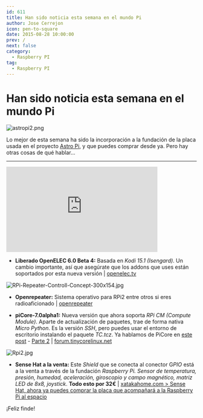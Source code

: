 ```yaml
---
id: 611
title: Han sido noticia esta semana en el mundo Pi
author: Jose Cerrejon
icon: pen-to-square
date: 2015-08-28 10:00:00
prev: /
next: false
category:
  - Raspberry PI
tag:
  - Raspberry PI
---
```


# Han sido noticia esta semana en el mundo Pi

![astropi2.png](/images/2015/08/astropi2.png)

Lo mejor de esta semana ha sido la incorporación a la fundación de la placa usada en el proyecto [Astro Pi](http://astro-pi.org/hardware/), y que puedes comprar desde ya. Pero hay otras cosas de qué hablar...

- - -
<iframe width="400" height="225" src="https://www.youtube.com/embed/Z9EJICJh6oQ?rel=0&amp;showinfo=0" frameborder="0" allowfullscreen></iframe>

* **Liberado OpenELEC 6.0 Beta 4:** Basada en *Kodi 15.1 (Isengard)*. Un cambio importante, así que asegúrate que los addons que uses están soportados por esta nueva versión | [openelec.tv](http://openelec.tv/news/22-releases/168-beta-openelec-6-0-beta-4-released)

![RPi-Repeater-Controll-Concept-300x154.jpg](/images/2015/08/RPi-Repeater-Controll-Concept-300x154.jpg)

* **Openrepeater:** Sistema operativo para RPi2 entre otros si eres radioaficionado  | [openrepeater](http://openrepeater.com/)

* **piCore-7.0alpha1:** Nueva versión que ahora soporta *RPi CM (Compute Module)*. Aparte de actualización de paquetes, trae de forma nativa *Micro Python*. Es la versión *SSH*, pero puedes usar el entorno de escritorio instalando el paquete *TC.tcz*. Ya hablamos de PiCore en [este post](/post.php?id=361) - [Parte 2](/post.php?id=362) | [forum.tinycorelinux.net](http://forum.tinycorelinux.net/index.php/topic,18721.0.html)

![Rpi2.jpg](/images/2015/08/Rpi2.jpg)

* **Sense Hat a la venta:** Este *Shield* que se conecta al conector G*PIO* está a la venta a través de la fundación *Raspberry Pi. Sensor de temperatura, presión, humedad, aceleración, giroscopio y campo magnético, matriz LED de 8x8, joystick*. **Todo esto por 32€** | [xatakahome.com > Sense Hat, ahora ya puedes comprar la placa que acompañará a la Raspberry Pi al espacio](http://www.xatakahome.com/trucos-y-bricolaje-smart/sense-hat-ahora-ya-puedes-comprar-la-placa-que-acompanara-a-la-raspberry-pi-al-espacio)

¡Feliz finde!